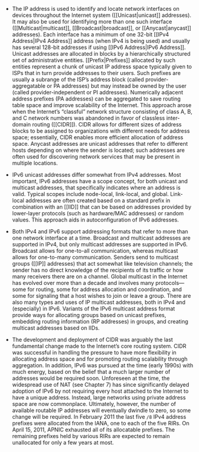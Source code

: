 - The IP address is used to identify and locate network interfaces on devices throughout the Internet system ([[Unicast|unicast]] addresses). It may also be used for identifying more than one such interface ([[Multicast|multicast]], [[Broadcast|broadcast]], or [[Anycast|anycast]] addresses). Each interface has a minimum of one 32-bit [[IPv4 Address|IPv4 Address]] address (when IPv4 is being used) and usually has several 128-bit addresses if using [[IPv6 Address|IPv6 Address]]. Unicast addresses are allocated in blocks by a hierarchically structured set of administrative entities. [[Prefix|Prefixes]] allocated by such entities represent a chunk of unicast IP address space typically given to ISPs that in turn provide addresses to their users. Such prefixes are usually a subrange of the ISP’s address block (called provider-aggregatable or PA addresses) but may instead be owned by the user (called provider-independent or PI addresses). Numerically adjacent address prefixes (PA addresses) can be aggregated to save routing table space and improve scalability of the Internet. This approach arose when the Internet’s “classful” network structure consisting of class A, B, and C network numbers was abandoned in favor of classless inter-domain routing ([[CIDR]]). CIDR allows for different sizes of address blocks to be assigned to organizations with different needs for address space; essentially, CIDR enables more efficient allocation of address space. Anycast addresses are unicast addresses that refer to different hosts depending on where the sender is located; such addresses are often used for discovering network services that may be present in multiple locations.

- IPv6 unicast addresses differ somewhat from IPv4 addresses. Most important, IPv6 addresses have a scope concept, for both unicast and multicast addresses, that specifically indicates where an address is valid. Typical scopes include node-local, link-local, and global. Link-local addresses are often created based on a standard prefix in combination with an [[IID]] that can be based on addresses provided by lower-layer protocols (such as hardware/MAC addresses) or random values. This approach aids in autoconfiguration of IPv6 addresses.

- Both IPv4 and IPv6 support addressing formats that refer to more than one network interface at a time. Broadcast and multicast addresses are supported in IPv4, but only multicast addresses are supported in IPv6. Broadcast allows for one-to-all communication, whereas multicast allows for one-to-many communication. Senders send to multicast groups ([[IP]] addresses) that act somewhat like television channels; the sender has no direct knowledge of the recipients of its traffic or how many receivers there are on a channel. Global multicast in the Internet has evolved over more than a decade and involves many protocols—some for routing, some for address allocation and coordination, and some for signaling that a host wishes to join or leave a group. There are also many types and uses of IP multicast addresses, both in IPv4 and (especially) in IPv6. Variants of the IPv6 multicast address format provide ways for allocating groups based on unicast prefixes, embedding routing information (RP addresses) in groups, and creating multicast addresses based on IIDs.

- The development and deployment of CIDR was arguably the last fundamental change made to the Internet’s core routing system. CIDR was successful in handling the pressure to have more flexibility in allocating address space and for promoting routing scalability through aggregation. In addition, IPv6 was pursued at the time (early 1990s) with much energy, based on the belief that a much larger number of addresses would be required soon. Unforeseen at the time, the widespread use of NAT (see Chapter 7) has since significantly delayed adoption of IPv6 by not requiring every host attached to the Internet to have a unique address. Instead, large networks using private address space are now commonplace. Ultimately, however, the number of available routable IP addresses will eventually dwindle to zero, so some change will be required. In February 2011 the last five `/8` IPv4 address prefixes were allocated from the IANA, one to each of the five RIRs. On April 15, 2011, APNIC exhausted all of its allocatable prefixes. The remaining prefixes held by various RIRs are expected to remain unallocated for only a few years at most. 
